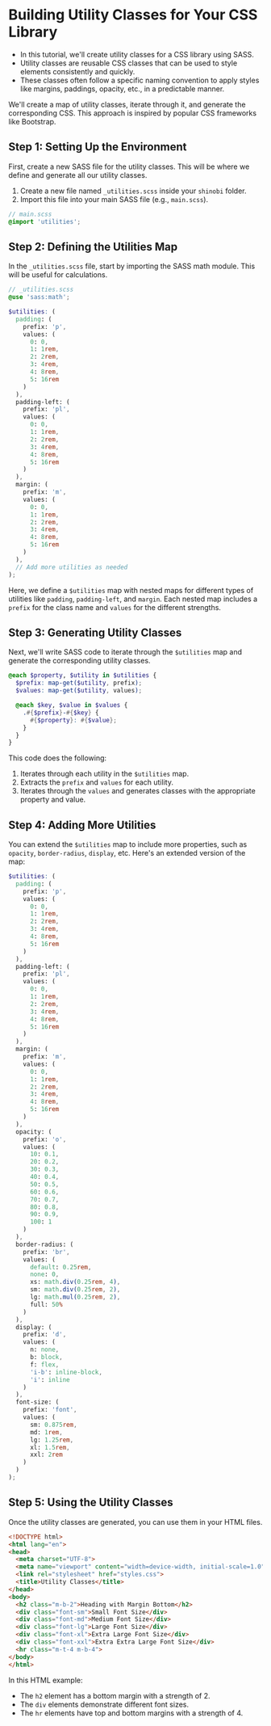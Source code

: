 # Building Utility Classes for Your CSS Library

- In this tutorial, we'll create utility classes for a CSS library using SASS.
- Utility classes are reusable CSS classes that can be used to style elements consistently and quickly.
- These classes often follow a specific naming convention to apply styles like margins, paddings, opacity, etc., in a predictable manner.

We'll create a map of utility classes, iterate through it, and generate the corresponding CSS. This approach is inspired by popular CSS frameworks like Bootstrap.

## Step 1: Setting Up the Environment

First, create a new SASS file for the utility classes. This will be where we define and generate all our utility classes.

1. Create a new file named `_utilities.scss` inside your `shinobi` folder.
2. Import this file into your main SASS file (e.g., `main.scss`).

```scss
// main.scss
@import 'utilities';
```

## Step 2: Defining the Utilities Map

In the `_utilities.scss` file, start by importing the SASS math module. This will be useful for calculations.

```scss
// _utilities.scss
@use 'sass:math';

$utilities: (
  padding: (
    prefix: 'p',
    values: (
      0: 0,
      1: 1rem,
      2: 2rem,
      3: 4rem,
      4: 8rem,
      5: 16rem
    )
  ),
  padding-left: (
    prefix: 'pl',
    values: (
      0: 0,
      1: 1rem,
      2: 2rem,
      3: 4rem,
      4: 8rem,
      5: 16rem
    )
  ),
  margin: (
    prefix: 'm',
    values: (
      0: 0,
      1: 1rem,
      2: 2rem,
      3: 4rem,
      4: 8rem,
      5: 16rem
    )
  ),
  // Add more utilities as needed
);
```

Here, we define a `$utilities` map with nested maps for different types of utilities like `padding`, `padding-left`, and `margin`. Each nested map includes a `prefix` for the class name and `values` for the different strengths.

## Step 3: Generating Utility Classes

Next, we'll write SASS code to iterate through the `$utilities` map and generate the corresponding utility classes.

```scss
@each $property, $utility in $utilities {
  $prefix: map-get($utility, prefix);
  $values: map-get($utility, values);

  @each $key, $value in $values {
    .#{$prefix}-#{$key} {
      #{$property}: #{$value};
    }
  }
}
```

This code does the following:

1. Iterates through each utility in the `$utilities` map.
2. Extracts the `prefix` and `values` for each utility.
3. Iterates through the `values` and generates classes with the appropriate property and value.

## Step 4: Adding More Utilities

You can extend the `$utilities` map to include more properties, such as `opacity`, `border-radius`, `display`, etc. Here's an extended version of the map:

```scss
$utilities: (
  padding: (
    prefix: 'p',
    values: (
      0: 0,
      1: 1rem,
      2: 2rem,
      3: 4rem,
      4: 8rem,
      5: 16rem
    )
  ),
  padding-left: (
    prefix: 'pl',
    values: (
      0: 0,
      1: 1rem,
      2: 2rem,
      3: 4rem,
      4: 8rem,
      5: 16rem
    )
  ),
  margin: (
    prefix: 'm',
    values: (
      0: 0,
      1: 1rem,
      2: 2rem,
      3: 4rem,
      4: 8rem,
      5: 16rem
    )
  ),
  opacity: (
    prefix: 'o',
    values: (
      10: 0.1,
      20: 0.2,
      30: 0.3,
      40: 0.4,
      50: 0.5,
      60: 0.6,
      70: 0.7,
      80: 0.8,
      90: 0.9,
      100: 1
    )
  ),
  border-radius: (
    prefix: 'br',
    values: (
      default: 0.25rem,
      none: 0,
      xs: math.div(0.25rem, 4),
      sm: math.div(0.25rem, 2),
      lg: math.mul(0.25rem, 2),
      full: 50%
    )
  ),
  display: (
    prefix: 'd',
    values: (
      n: none,
      b: block,
      f: flex,
      'i-b': inline-block,
      'i': inline
    )
  ),
  font-size: (
    prefix: 'font',
    values: (
      sm: 0.875rem,
      md: 1rem,
      lg: 1.25rem,
      xl: 1.5rem,
      xxl: 2rem
    )
  )
);
```

## Step 5: Using the Utility Classes

Once the utility classes are generated, you can use them in your HTML files.

```html
<!DOCTYPE html>
<html lang="en">
<head>
  <meta charset="UTF-8">
  <meta name="viewport" content="width=device-width, initial-scale=1.0">
  <link rel="stylesheet" href="styles.css">
  <title>Utility Classes</title>
</head>
<body>
  <h2 class="m-b-2">Heading with Margin Bottom</h2>
  <div class="font-sm">Small Font Size</div>
  <div class="font-md">Medium Font Size</div>
  <div class="font-lg">Large Font Size</div>
  <div class="font-xl">Extra Large Font Size</div>
  <div class="font-xxl">Extra Extra Large Font Size</div>
  <hr class="m-t-4 m-b-4">
</body>
</html>
```

In this HTML example:

- The `h2` element has a bottom margin with a strength of 2.
- The `div` elements demonstrate different font sizes.
- The `hr` elements have top and bottom margins with a strength of 4.
